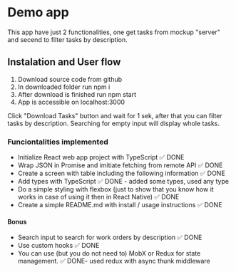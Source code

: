 # Demo app

This app have just 2 functionalities, one get tasks from mockup "server" and secend to filter tasks by description.

## Instalation and User flow
1. Download source code from github
2. In downloaded folder run npm i
3. After download is finished run npm start
4. App is accessible on localhost:3000

Click "Download Tasks" button and wait for 1 sek, after that you can filter tasks by description. Searching for empty input will display whole tasks.

### Funciontalities implemented

- Initialize React web app project with TypeScript ✅ DONE
- Wrap JSON in Promise and imitiate fetching from remote API ✅ DONE
- Create a screen with table including the following information ✅ DONE
- Add types with TypeScript ✅ DONE - added some types, used any type
- Do a simple styling with flexbox (just to show that you know how it works in case of using it then in React Native) ✅ DONE
- Create a simple README.md with install / usage instructions ✅ DONE

#### Bonus
- Search input to search for work orders by description ✅ DONE
- Use custom hooks ✅ DONE
- You can use (but you do not need to) MobX or Redux for state management. ✅ DONE- used redux with async thunk middleware


